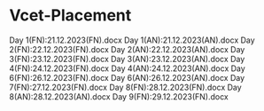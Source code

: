 # Vcet-Placement
Day 1(FN):21.12.2023(FN).docx
Day 1(AN):21.12.2023(AN).docx
Day 2(FN):22.12.2023(FN).docx
Day 2(AN):22.12.2023(AN).docx
Day 3(FN):23.12.2023(FN).docx
Day 3(AN):23.12.2023(AN).docx
Day 4(FN):24.12.2023(FN).docx
Day 4(AN):24.12.2023(AN).docx
Day 6(FN):26.12.2023(FN).docx
Day 6(AN):26.12.2023(AN).docx
Day 7(FN):27.12.2023(FN).docx
Day 8(FN):28.12.2023(FN).docx
Day 8(AN):28.12.2023(AN).docx
Day 9(FN):29.12.2023(FN).docx
